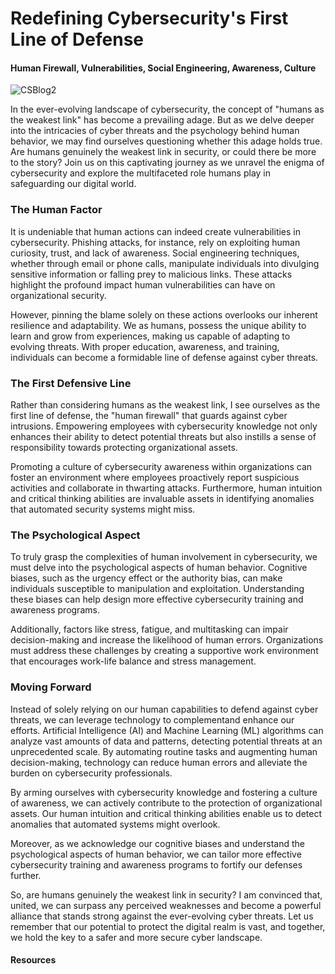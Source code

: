 # Redefining Cybersecurity's First Line of Defense
#### Human Firewall, Vulnerabilities, Social Engineering, Awareness, Culture

![CSBlog2](https://github.com/CJanecka/My-Blog/assets/131223318/aac87ad7-e7c0-41e2-b3ae-9a2fa5ff5a17)

In the ever-evolving landscape of cybersecurity, the concept of "humans as the weakest link" has become a prevailing adage. But as we delve deeper into the intricacies of cyber threats and the psychology 
behind human behavior, we may find ourselves questioning whether this adage holds true. Are humans genuinely the weakest link in security, or could there be more to the story? Join us on this captivating 
journey as we unravel the enigma of cybersecurity and explore the multifaceted role humans play in safeguarding our digital world.

### The Human Factor

It is undeniable that human actions can indeed create vulnerabilities in cybersecurity. Phishing attacks, for instance, rely on exploiting human curiosity, trust, and lack of awareness. Social engineering techniques, whether 
through email or phone calls, manipulate individuals into divulging sensitive information or falling prey to malicious links. These attacks highlight the profound impact human vulnerabilities can have on organizational security.

However, pinning the blame solely on these actions overlooks our inherent resilience and adaptability. We as humans, possess the unique ability to learn and grow from experiences, making us capable of adapting to evolving 
threats. With proper education, awareness, and training, individuals can become a formidable line of defense against cyber threats.

### The First Defensive Line

Rather than considering humans as the weakest link, I see ourselves as the first line of defense, the "human firewall" that guards against cyber intrusions. Empowering employees with cybersecurity knowledge not only enhances 
their ability to detect potential threats but also instills a sense of responsibility towards protecting organizational assets.

Promoting a culture of cybersecurity awareness within organizations can foster an environment where employees proactively report suspicious activities and collaborate in thwarting attacks. Furthermore, human intuition and 
critical thinking abilities are invaluable assets in identifying anomalies that automated security systems might miss.

### The Psychological Aspect

To truly grasp the complexities of human involvement in cybersecurity, we must delve into the psychological aspects of human behavior. Cognitive biases, such as the urgency effect or the authority bias, can make individuals 
susceptible to manipulation and exploitation. Understanding these biases can help design more effective cybersecurity training and awareness programs.

Additionally, factors like stress, fatigue, and multitasking can impair decision-making and increase the likelihood of human errors. Organizations must address these challenges by creating a supportive work environment that 
encourages work-life balance and stress management.

### Moving Forward

Instead of solely relying on our human capabilities to defend against cyber threats, we can leverage technology to complementand enhance our efforts. Artificial Intelligence (AI) and Machine Learning (ML) algorithms can 
analyze vast amounts of data and patterns, detecting potential threats at an unprecedented scale. By automating routine tasks and augmenting human decision-making, technology can reduce human errors and alleviate the 
burden on cybersecurity professionals.

By arming ourselves with cybersecurity knowledge and fostering a culture of awareness, we can actively contribute to the protection of organizational assets. Our human intuition and critical thinking abilities enable us to 
detect anomalies that automated systems might overlook.

Moreover, as we acknowledge our cognitive biases and understand the psychological aspects of human behavior, we can tailor more effective cybersecurity training and awareness programs to fortify our defenses further.

So, are humans genuinely the weakest link in security? I am convinced that, united, we can surpass any perceived weaknesses and become a powerful alliance that stands strong against the ever-evolving cyber threats. Let us 
remember that our potential to protect the digital realm is vast, and together, we hold the key to a safer and more secure cyber landscape.

#### Resources
